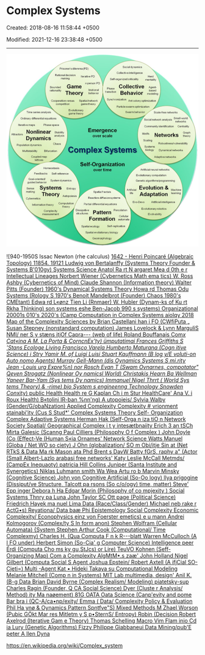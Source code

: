 # Complex Systems

Created: 2018-08-16 11:58:44 +0500

Modified: 2021-12-16 23:38:48 +0500

---

![](media/Complex-Systems-image1.jpg)



![940-1950S Issac Newton (rhe calculus) [1642 - Henri Poincaré (Algebraic Topology) 11854. 19121 Ludwig von Bertalanffy (Systems Theory Founder & Systems B'010gy) Systems Science Anatol Ra rt N argaret Mea d 0th e r Intellectual Lineages Norbert Wiener (Cybernetics Math ema tics) W. Ross Ashby (Cybernetics of Mind) Claude Shannon (Information theory) Walter Pitts (Founder) 1960's Dynamical Systems Theory Howa rd Thomas Odu Systems (Rology S 1970's Benoit Mandelbrot (Founder) Chaos 1980's CMEtant) Edwa rd L«ønz Tien Li (Rnmaer) W. Hubler (Dynam-ks of Ku rt Rkha Thinking) son systems eshe Ben-Jacob 990 s systems) Organizational 20001s 010's 2020's (Camp Computation in Complex Systems aiolqy 2018 Map of the Complexity Sciences by Brian Castellani han i FO (CWfiPuta „ Susan Stepney (nonstandard computation) James Lovelock & Lynn MarguliS NMI/ ner S y stæns itjOf Capra--- (web of life) Roland Bouffanais Com*x Cat«ina A M. La Porta & CorncnEx'ty) ümputatimai Frances Griffiths S 'Stans Ecologe Living Francisco Varela Humberto Maturana (Cogn itive Science) i Stry Yamir M. of Luigi Luisi Stuart Kauffmann (B log y/E voluti-on Auto nomo Agents) Murray Gell-Mann (dis Oynamics Systems S mi.rity Jean -Louis urg Expre%n) nor Rosch Evan T (Swam Ovnarnes, compotator" Qeven Strogatz (Nonlinear Oy namicsl World) Christakis Hearn Ba Wellman Yaneer Bar-Yam (Sys tems Dy namics) Immanuel Nigel Thrrt ( World Sys tems Theory) & -rime) bio System s engineenng Technology Snowden Con*xity) public Health Health re G Kaplan Ch i m Stur HealthCare' Ana V. i Roux Health) B«tolini IR-ban %nn'ng) A utopoieis/ Sylvia Walby (Gender/G/obaNzation) Applied Complexity Complexity # vrionment stainabi'ity (Cus S Stud*' Complex Systems Theory Self- Organization Complex Adaptive Systems Herman Hak (Self-Orga n iza tiO n Network Society Spatial/ Geographical Complex i t y intesætbnaiity Erich 3 an tSCh Mirta Galesic (Scanng Paul Cilliers (Philosophy O f Complex ) John Doyle (Co (Effect-Ve (Human S«ia Ornames' Network Science Watts Manuel (Globa / Net WO so ciety) J Ohn (globalization/ SO m Obi/itje Sin at (Net RTkS & Data Ma rk Mason ata Phd Brent s DavW Batty fGrS, raphy a" (Actor (Small Albert-Lazlo arabasi free networks' Katy Leslie McCall Metmds/ (CampEx Inequaoty) patricia Hill Collins Juniper (Santa Institute and Synergetics) Niklas Luhmann smith Wa Wea Artu ro b Marvin Minsky (Cognitive Science) John von Cognitive Artificial (So-Oo logy) llya prigogine (Dissiput/ve Structure, Talcott pa rsons (So c/o/ogy) time, matter) Steve' Epp inger Debora h Ha Edgar Morin (Philosophy of co mpjexity ) Social Systems Thnry pa Luna John Taylor SC Ott page (Political Science) Friedrich Hayek ma nuel Lima Data (Race/Class/Gender) Michael neb rake r ActG•s) Reyationa/ Data baæ Phi Epistemology Social Complexity Economic Complexity/ Econophysics einz von Foerster emetics) e u mann Andrei Kolmogorov (Complex/ty S In form anon) Stephen Wolfram (Cellular Automata) {System Stephen Arthur Cook (Computational/ Time Complexmy) Charles H. (Qua Computa F n k R---blatt Warren McCulloch (A I FO under) Herbert Simon (So-Cia' g Computer Science) Intelligence peer Érdi (Computa Cho ms ky gu,StJcs) or Lire) TeuVO Kohnen (Seff- Organizing Map) Com a Complexity AlgMtM•.s zaæ' John Holland Nigel Gilbert (Computa Social S Agent Joshua Epstein/ Robert Axtell (A ifjCial SO-Cjeti=) Multi -Agent Kat • Hideki Takaya su Computational Modeling Melanie Mitchell (Comp n in Systems) MIT Lab multimedia, design' Anil K. (B-g Data Brian David Byrne (Complex Realism/ Modeling) piatetsky-sup Charles Ragin (Founder, Q CA Social Science) Dyer (Cluste r Analysis/ Method) ity Ma naøement) 81G OATA Oata Science (Canp'evity and pome Bar bra i (QC-A/ca•np/exity/ Emma ( Data/ Complexity Policy & Evaluation Phil Ha ynø & Oynamics Pattern Spntfve"S) Mixed Methods M Zhael Worson (Pubic GÖkt Mar res Mitletm y S p•SternS/ Entropy) Robin (Decision Robert Axelrod (Iterative Gam e Theory) Thomas Schelling Macro Vim Flam inio Cd ia Lury (Genetic Algorithms) Fizzy Philippe Giabbaneui Data Mining/pub'E peter A Ilen Dyna ](media/Complex-Systems-image2.jpg)





<https://en.wikipedia.org/wiki/Complex_system>




